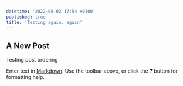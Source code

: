 ```yaml
---
datetime: '2022-08-02 17:54 +0100'
published: true
title: 'Testing again, again'
---
```

## A New Post

Testing post ordering

Enter text in [Markdown](http://daringfireball.net/projects/markdown/). Use the toolbar above, or click the **?** button for formatting help.
